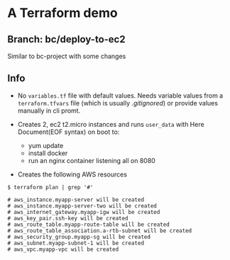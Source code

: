 # A Terraform demo

## Branch: bc/deploy-to-ec2 
Similar to bc-project with some changes

## Info 

- No `variables.tf` file with default values. Needs variable values from a `terraform.tfvars` file (which is usually _.gitignored_) or provide values manually in cli promt.
- Creates 2, ec2 t2.micro instances and runs `user_data` with Here Document(EOF syntax) on boot to:
    - yum update
    - install docker
    - run an nginx container listening all on 8080

- Creates the following AWS resources
```
$ terraform plan | grep '#'

# aws_instance.myapp-server will be created
# aws_instance.myapp-server-two will be created
# aws_internet_gateway.myapp-igw will be created
# aws_key_pair.ssh-key will be created
# aws_route_table.myapp-route-table will be created
# aws_route_table_association.a-rtb-subnet will be created
# aws_security_group.myapp-sg will be created
# aws_subnet.myapp-subnet-1 will be created
# aws_vpc.myapp-vpc will be created
```
